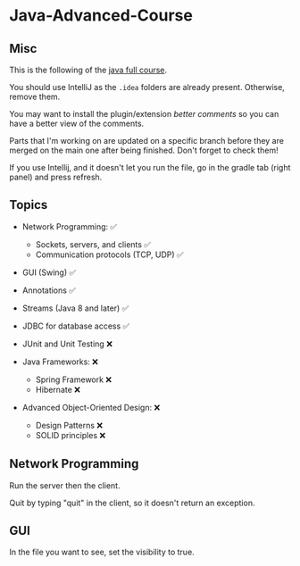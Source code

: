 # Java-Advanced-Course

## Misc

This is the following of the [java full course](https://github.com/Anto-Napo/java-full-course "Java full course").

You should use IntelliJ as the `.idea` folders are already present. Otherwise, remove them.

You may want to install the plugin/extension *better comments* so you can have a better view of the comments.

Parts that I'm working on are updated on a specific branch before they are merged on the main one after being finished. Don't forget to check them!

If you use Intellij, and it doesn't let you run the file, go in the gradle tab (right panel) and press refresh.

## Topics

* Network Programming: :white_check_mark:
  * Sockets, servers, and clients :white_check_mark:
  * Communication protocols (TCP, UDP) :white_check_mark:

* GUI (Swing) :white_check_mark:

* Annotations :white_check_mark:

* Streams (Java 8 and later) :white_check_mark:

* JDBC for database access :white_check_mark:

* JUnit and Unit Testing :x:

* Java Frameworks: :x:
  * Spring Framework :x:
  * Hibernate :x:

* Advanced Object-Oriented Design: :x:
  * Design Patterns :x:
  * SOLID principles :x:

## Network Programming

Run the server then the client.

Quit by typing "quit" in the client, so it doesn't return an exception.

## GUI

In the file you want to see, set the visibility to true.
